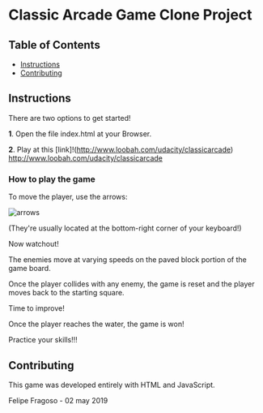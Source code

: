 # Classic Arcade Game Clone Project

## Table of Contents

- [Instructions](#instructions)
- [Contributing](#contributing)

## Instructions

There are two options to get started!

**1**. Open the file index.html at your Browser.

**2**. Play at this [link]!(http://www.loobah.com/udacity/classicarcade)
http://www.loobah.com/udacity/classicarcade



### How to play the game

To move the player, use the arrows:

![arrows](http://www.loobah.com/udacity/classicarcade/images/arrows.png)

(They're usually located at the bottom-right corner of your keyboard!)


Now watchout!

The enemies move at varying speeds on the paved block portion of the game board.

Once the player collides with any enemy, the game is reset and the player moves back to the starting square.

Time to improve!


Once the player reaches the water, the game is won!

Practice your skills!!! 


## Contributing

This game was developed entirely with HTML and JavaScript.

Felipe Fragoso - 02 may 2019
